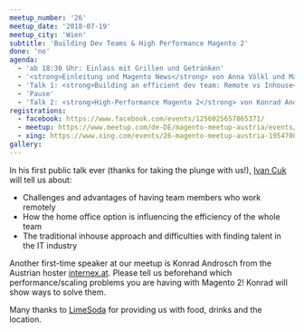```yaml
---
meetup_number: '26'
meetup_date: '2018-07-19'
meetup_city: 'Wien'
subtitle: 'Building Dev Teams & High Performance Magento 2'
done: 'no'
agenda:
  - 'ab 18:30 Uhr: Einlass mit Grillen und Getränken'
  - '<strong>Einleitung und Magento News</strong> von Anna Völkl und Matthias Zeis'
  - 'Talk 1: <strong>Building an efficient dev team: Remote vs Inhouse</strong> von Ivan Cuk (in English)'
  - 'Pause'
  - 'Talk 2: <strong>High-Performance Magento 2</strong> von Konrad Androsch (in Deutsch)'
registrations:
  - facebook: https://www.facebook.com/events/1256025657865371/ 
  - meetup: https://www.meetup.com/de-DE/magento-meetup-austria/events/251471792/ 
  - xing: https://www.xing.com/events/26-magento-meetup-austria-1954700
gallery:
---
```


In his first public talk ever (thanks for taking the plunge with us!),
[Ivan Cuk](https://www.linkedin.com/in/ivan-cuk/) will tell us about:

* Challenges and advantages of having team members who work remotely 
* How the home office option is influencing the efficiency of the whole team
* The traditional inhouse approach and difficulties with finding talent in the IT industry

Another first-time speaker at our meetup is Konrad Androsch from the Austrian hoster
[internex.at](https://www.internex.at/). Please tell us beforehand which performance/scaling problems you are having
with Magento 2! Konrad will show ways to solve them.

Many thanks to <a href="https://www.limesoda.com/">LimeSoda</a> for providing us with food, drinks and the location.
